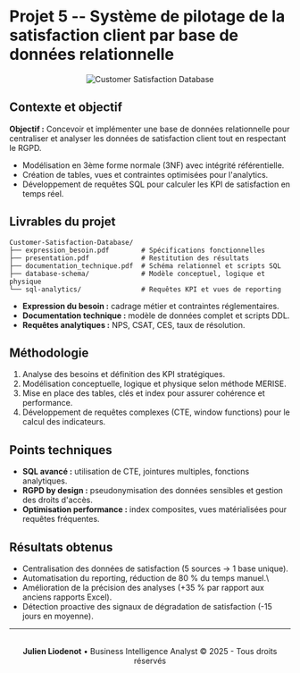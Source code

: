 # Projet 5 -- Système de pilotage de la satisfaction client par base de données relationnelle

<div align="center">
<img src="https://images.unsplash.com/photo-1460925895917-afdab827c52f?w=800&h=300&fit=crop" alt="Customer Satisfaction Database" />
</div>


## Contexte et objectif

**Objectif :** Concevoir et implémenter une base de données
relationnelle pour centraliser et analyser les données de satisfaction
client tout en respectant le RGPD.
- Modélisation en 3ème forme normale (3NF) avec intégrité
référentielle.
- Création de tables, vues et contraintes optimisées pour l'analytics.
- Développement de requêtes SQL pour calculer les KPI de satisfaction en
temps réel.

## Livrables du projet

    Customer-Satisfaction-Database/
    ├── expression_besoin.pdf        # Spécifications fonctionnelles
    ├── presentation.pdf             # Restitution des résultats
    ├── documentation_technique.pdf  # Schéma relationnel et scripts SQL
    ├── database-schema/             # Modèle conceptuel, logique et physique
    └── sql-analytics/               # Requêtes KPI et vues de reporting

-   **Expression du besoin :** cadrage métier et contraintes
    réglementaires.
-   **Documentation technique :** modèle de données complet et scripts
    DDL.
-   **Requêtes analytiques :** NPS, CSAT, CES, taux de résolution.

## Méthodologie

1.  Analyse des besoins et définition des KPI stratégiques.
2.  Modélisation conceptuelle, logique et physique selon méthode
    MERISE.
3.  Mise en place des tables, clés et index pour assurer cohérence et
    performance.
4.  Développement de requêtes complexes (CTE, window functions) pour le
    calcul des indicateurs.

## Points techniques

-   **SQL avancé :** utilisation de CTE, jointures multiples, fonctions
    analytiques.
-   **RGPD by design :** pseudonymisation des données sensibles et
    gestion des droits d'accès.
-   **Optimisation performance :** index composites, vues matérialisées
    pour requêtes fréquentes.

## Résultats obtenus

-   Centralisation des données de satisfaction (5 sources → 1 base
    unique).
-   Automatisation du reporting, réduction de 80 % du temps manuel.\
-   Amélioration de la précision des analyses (+35 % par rapport aux
    anciens rapports Excel).
-   Détection proactive des signaux de dégradation de satisfaction (-15
    jours en moyenne).

---

<div align="center">
  <br/>
  <strong>Julien Liodenot</strong> • Business Intelligence Analyst
  © 2025 - Tous droits réservés